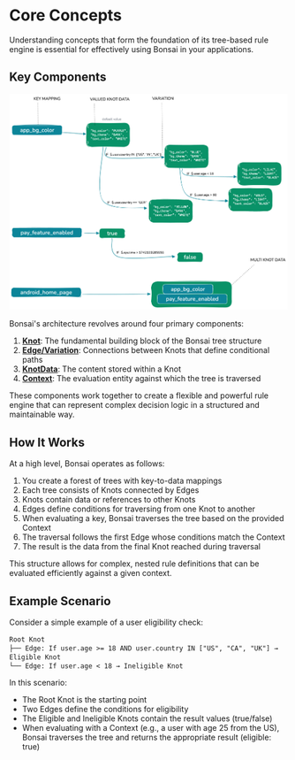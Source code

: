 # Core Concepts

Understanding concepts that form the foundation of its tree-based rule engine is essential for effectively using Bonsai in your applications.

## Key Components

![Bonsai Representation](../bonsai_representation.png)

Bonsai's architecture revolves around four primary components:

1. [**Knot**](knot.md): The fundamental building block of the Bonsai tree structure
2. [**Edge/Variation**](edge.md): Connections between Knots that define conditional paths
3. [**KnotData**](knotdata.md): The content stored within a Knot
4. [**Context**](context.md): The evaluation entity against which the tree is traversed

These components work together to create a flexible and powerful rule engine that can represent complex decision logic in a structured and maintainable way.

## How It Works

At a high level, Bonsai operates as follows:

1. You create a forest of trees with key-to-data mappings
2. Each tree consists of Knots connected by Edges
3. Knots contain data or references to other Knots
4. Edges define conditions for traversing from one Knot to another
5. When evaluating a key, Bonsai traverses the tree based on the provided Context
6. The traversal follows the first Edge whose conditions match the Context
7. The result is the data from the final Knot reached during traversal

This structure allows for complex, nested rule definitions that can be evaluated efficiently against a given context.

## Example Scenario

Consider a simple example of a user eligibility check:

```
Root Knot
├── Edge: If user.age >= 18 AND user.country IN ["US", "CA", "UK"] → Eligible Knot
└── Edge: If user.age < 18 → Ineligible Knot
```

In this scenario:

- The Root Knot is the starting point
- Two Edges define the conditions for eligibility
- The Eligible and Ineligible Knots contain the result values (true/false)
- When evaluating with a Context (e.g., a user with age 25 from the US), Bonsai traverses the tree and returns the appropriate result (eligible: true)
